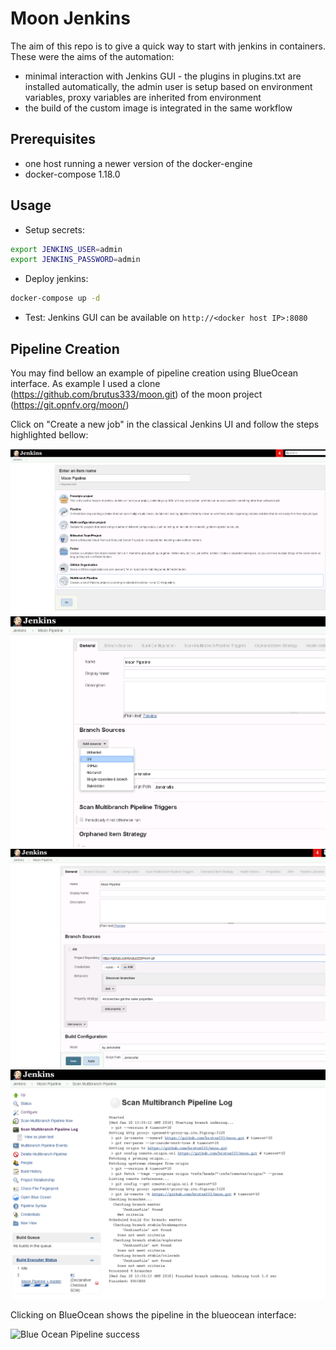 # Moon Jenkins
The aim of this repo is to give a quick way to start with jenkins in containers.
These were the aims of the automation:
- minimal interaction with Jenkins GUI - the plugins in plugins.txt are installed automatically, the admin user is setup based on environment variables, proxy variables are inherited from environment
- the build of the custom image is integrated in the same workflow

## Prerequisites
- one host running a newer version of the docker-engine
- docker-compose 1.18.0 

## Usage
- Setup secrets:
```bash
export JENKINS_USER=admin
export JENKINS_PASSWORD=admin
```
- Deploy jenkins:
```bash
docker-compose up -d
 ```
- Test: Jenkins GUI can be available on `http://<docker host IP>:8080`


## Pipeline Creation
You may find bellow an example of pipeline creation using BlueOcean interface.
As example I used a clone (https://github.com/brutus333/moon.git) of the moon project (https://git.opnfv.org/moon/)

Click on "Create a new job" in the classical Jenkins UI and follow the steps highlighted bellow:

![Create Multibranch Pipeline](images/Create%20Multibranch%20Pipeline.png)
![Select Source](images/Select%20Source%20Multibranch%20Pipeline.png)
![Configure Source](images/Git%20Source%20Multibranch%20Pipeline.png)
![Multibranch Pipeline Log](images/Multibranch%20Pipeline%20Log.png)

Clicking on BlueOcean shows the pipeline in the blueocean interface:

![Blue Ocean Pipeline success](images/blue%20ocean%20success%20pipeline.png)

